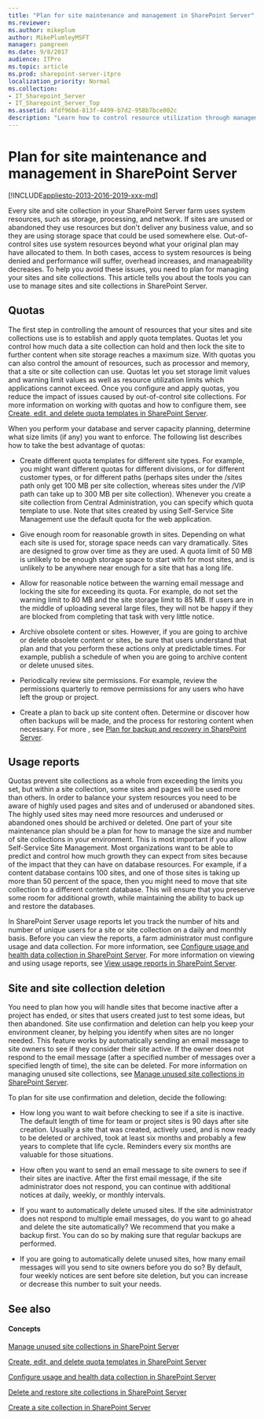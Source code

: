 ```yaml
---
title: "Plan for site maintenance and management in SharePoint Server"
ms.reviewer: 
ms.author: mikeplum
author: MikePlumleyMSFT
manager: pamgreen
ms.date: 9/8/2017
audience: ITPro
ms.topic: article
ms.prod: sharepoint-server-itpro
localization_priority: Normal
ms.collection:
- IT_Sharepoint_Server
- IT_Sharepoint_Server_Top
ms.assetid: 4fdf96bd-813f-4499-b7d2-958b7bce002c
description: "Learn how to control resource utilization through management of sites and site collections in SharePoint Server."
---
```


# Plan for site maintenance and management in SharePoint Server

[!INCLUDE[appliesto-2013-2016-2019-xxx-md](../includes/appliesto-2013-2016-2019-xxx-md.md)]
  
Every site and site collection in your SharePoint Server farm uses system resources, such as storage, processing, and network. If sites are unused or abandoned they use resources but don't deliver any business value, and so they are using storage space that could be used somewhere else. Out-of-control sites use system resources beyond what your original plan may have allocated to them. In both cases, access to system resources is being denied and performance will suffer, overhead increases, and manageability decreases. To help you avoid these issues, you need to plan for managing your sites and site collections. This article tells you about the tools you can use to manage sites and site collections in SharePoint Server.
  
    
## Quotas
<a name="section1"> </a>

The first step in controlling the amount of resources that your sites and site collections use is to establish and apply quota templates. Quotas let you control how much data a site collection can hold and then lock the site to further content when site storage reaches a maximum size. With quotas you can also control the amount of resources, such as processor and memory, that a site or site collection can use. Quotas let you set storage limit values and warning limit values as well as resource utilization limits which applications cannot exceed. Once you configure and apply quotas, you reduce the impact of issues caused by out-of-control site collections. For more information on working with quotas and how to configure them, see [Create, edit, and delete quota templates in SharePoint Server](create-edit-and-delete-quota-templates.md).
  
When you perform your database and server capacity planning, determine what size limits (if any) you want to enforce. The following list describes how to take the best advantage of quotas:
  
- Create different quota templates for different site types. For example, you might want different quotas for different divisions, or for different customer types, or for different paths (perhaps sites under the /sites path only get 100 MB per site collection, whereas sites under the /VIP path can take up to 300 MB per site collection). Whenever you create a site collection from Central Administration, you can specify which quota template to use. Note that sites created by using Self-Service Site Management use the default quota for the web application.
    
- Give enough room for reasonable growth in sites. Depending on what each site is used for, storage space needs can vary dramatically. Sites are designed to grow over time as they are used. A quota limit of 50 MB is unlikely to be enough storage space to start with for most sites, and is unlikely to be anywhere near enough for a site that has a long life.
    
- Allow for reasonable notice between the warning email message and locking the site for exceeding its quota. For example, do not set the warning limit to 80 MB and the site storage limit to 85 MB. If users are in the middle of uploading several large files, they will not be happy if they are blocked from completing that task with very little notice.
    
- Archive obsolete content or sites. However, if you are going to archive or delete obsolete content or sites, be sure that users understand that plan and that you perform these actions only at predictable times. For example, publish a schedule of when you are going to archive content or delete unused sites.
    
- Periodically review site permissions. For example, review the permissions quarterly to remove permissions for any users who have left the group or project.
    
- Create a plan to back up site content often. Determine or discover how often backups will be made, and the process for restoring content when necessary. For more , see [Plan for backup and recovery in SharePoint Server](../administration/backup-and-recovery-planning.md).
    
## Usage reports
<a name="section2"> </a>

Quotas prevent site collections as a whole from exceeding the limits you set, but within a site collection, some sites and pages will be used more than others. In order to balance your system resources you need to be aware of highly used pages and sites and of underused or abandoned sites. The highly used sites may need more resources and underused or abandoned ones should be archived or deleted. One part of your site maintenance plan should be a plan for how to manage the size and number of site collections in your environment. This is most important if you allow Self-Service Site Management. Most organizations want to be able to predict and control how much growth they can expect from sites because of the impact that they can have on database resources. For example, if a content database contains 100 sites, and one of those sites is taking up more than 50 percent of the space, then you might need to move that site collection to a different content database. This will ensure that you preserve some room for additional growth, while maintaining the ability to back up and restore the databases.
  
In SharePoint Server usage reports let you track the number of hits and number of unique users for a site or site collection on a daily and monthly basis. Before you can view the reports, a farm administrator must configure usage and data collection. For more information, see [Configure usage and health data collection in SharePoint Server](../administration/configure-usage-and-health-data-collection.md). For more information on viewing and using usage reports, see [View usage reports in SharePoint Server](../administration/view-usage-reports.md).
  
## Site and site collection deletion
<a name="section3"> </a>

You need to plan how you will handle sites that become inactive after a project has ended, or sites that users created just to test some ideas, but then abandoned. Site use confirmation and deletion can help you keep your environment cleaner, by helping you identify when sites are no longer needed. This feature works by automatically sending an email message to site owners to see if they consider their site active. If the owner does not respond to the email message (after a specified number of messages over a specified length of time), the site can be deleted. For more information on managing unused site collections, see [Manage unused site collections in SharePoint Server](manage-unused-site-collections.md).
  
To plan for site use confirmation and deletion, decide the following:
  
- How long you want to wait before checking to see if a site is inactive. The default length of time for team or project sites is 90 days after site creation. Usually a site that was created, actively used, and is now ready to be deleted or archived, took at least six months and probably a few years to complete that life cycle. Reminders every six months are valuable for those situations.
    
- How often you want to send an email message to site owners to see if their sites are inactive. After the first email message, if the site administrator does not respond, you can continue with additional notices at daily, weekly, or monthly intervals.
    
- If you want to automatically delete unused sites. If the site administrator does not respond to multiple email messages, do you want to go ahead and delete the site automatically? We recommend that you make a backup first. You can do so by making sure that regular backups are performed.
    
- If you are going to automatically delete unused sites, how many email messages will you send to site owners before you do so? By default, four weekly notices are sent before site deletion, but you can increase or decrease this number to suit your needs.
    
## See also
<a name="section3"> </a>

#### Concepts

[Manage unused site collections in SharePoint Server](manage-unused-site-collections.md)
  
[Create, edit, and delete quota templates in SharePoint Server](create-edit-and-delete-quota-templates.md)
  
[Configure usage and health data collection in SharePoint Server](../administration/configure-usage-and-health-data-collection.md)
  
[Delete and restore site collections in SharePoint Server](delete-and-restore-site-collections.md)
  
[Create a site collection in SharePoint Server](create-a-site-collection.md)


